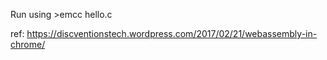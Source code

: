 Run using >emcc hello.c

ref: https://discventionstech.wordpress.com/2017/02/21/webassembly-in-chrome/